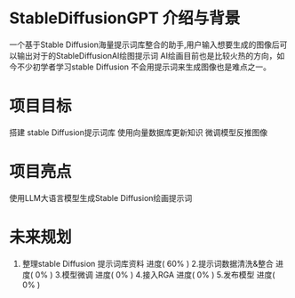 # StableDiffusionGPT 介绍与背景
一个基于Stable Diffusion海量提示词库整合的助手,用户输入想要生成的图像后可以输出对于的StableDiffusionAI绘图提示词
AI绘画目前也是比较火热的方向，如今不少初学者学习stable Diffusion 不会用提示词来生成图像也是难点之一。
# 项目目标
搭建 stable Diffusion提示词库
使用向量数据库更新知识
微调模型反推图像
# 项目亮点
使用LLM大语言模型生成Stable Diffusion绘画提示词
# 未来规划
1. 整理stable Diffusion 提示词库资料  进度( 60% )
2.提示词数据清洗&整合                 进度( 0% )
3.模型微调                            进度( 0% )
4.接入RGA                             进度( 0% )
5.发布模型                            进度( 0% )
